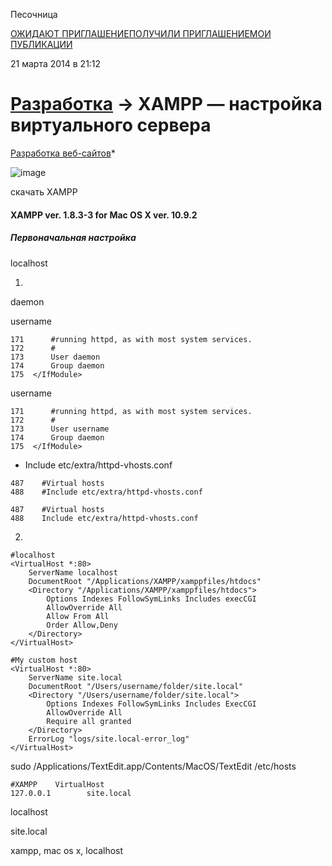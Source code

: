 Песочница

[ОЖИДАЮТ ПРИГЛАШЕНИЕ](https://habrahabr.ru/sandbox/)[ПОЛУЧИЛИ ПРИГЛАШЕНИЕ](https://habrahabr.ru/sandbox/invited/)[МОИ ПУБЛИКАЦИИ](https://habrahabr.ru/sandbox/my/)

21 марта 2014 в 21:12

# [Разработка](https://habrahabr.ru/flows/develop/) → XAMPP — настройка виртуального сервера

[Разработка веб-сайтов](https://habrahabr.ru/hub/webdev/)*

![image](http://blog.eukhost.com/wp-content/uploads/2011/05/XAMPP_logo.png)

скачать XAMPP

#### **XAMPP ver. 1.8.3-3 for Mac OS X ver. 10.9.2**

##### Первоначальная настройка

 

localhost

1. ​

 

 

daemon

 

 

username

 

 

```
171      #running httpd, as with most system services. 
172      # 
173      User daemon 
174      Group daemon 
175  </IfModule> 

```

 

username

 

```
171      #running httpd, as with most system services. 
172      # 
173      User username
174      Group daemon 
175  </IfModule>  

```

- Include etc/extra/httpd-vhosts.conf

```
487    #Virtual hosts
488    #Include etc/extra/httpd-vhosts.conf

```

```
487    #Virtual hosts                  
488    Include etc/extra/httpd-vhosts.conf 

```

2.

 

 

```
#localhost 
<VirtualHost *:80> 
    ServerName localhost 
    DocumentRoot "/Applications/XAMPP/xamppfiles/htdocs" 
    <Directory "/Applications/XAMPP/xamppfiles/htdocs"> 
        Options Indexes FollowSymLinks Includes execCGI 
        AllowOverride All 
        Allow From All 
        Order Allow,Deny 
    </Directory> 
</VirtualHost> 

```

 

```
#My custom host 
<VirtualHost *:80> 
    ServerName site.local 
    DocumentRoot "/Users/username/folder/site.local" 
    <Directory "/Users/username/folder/site.local"> 
        Options Indexes FollowSymLinks Includes ExecCGI 
        AllowOverride All 
        Require all granted 
    </Directory> 
    ErrorLog "logs/site.local-error_log" 
</VirtualHost> 

```

sudo /Applications/TextEdit.app/Contents/MacOS/TextEdit /etc/hosts

 

```
#XAMPP    VirtualHost  
127.0.0.1        site.local 

```

 

localhost

 

 

 

site.local

 

 

xampp, mac os x, localhost